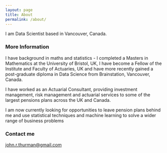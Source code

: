 ```yaml
---
layout: page
title: About
permalink: /about/
---
```


I am Data Scientist based in Vancouver, Canada.

### More Information

I have background in maths and statistics - I completed a Masters in Mathematics at the University of Bristol, UK, I have become a Fellow of the Institute and Faculty of Actuaries, UK and have more recently gained a post-graduate diploma in Data Science from 
Brainstation, Vancouver, Canada.

I have worked as an Actuarial Consultant, providing investment management, risk management and actuarial services to some of the largest pensions plans across the UK and Canada.

I am now currently looking for opportunities to leave pension plans behind me and use statistical techniques and machine learning to solve a wider range of business problems

### Contact me

[john.r.thurman@gmail.com](mailto:john.r.thurman@gmail.com)
